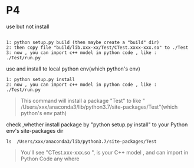 # P4
use but not install
```shell

1: python setup.py build (then maybe create a "build" dir)
2: then copy file "build/lib.xxx-xx/Test/CTest.xxxx-xxx.so" to ./Test
3: now , you can import c++ model in python code , like : ./Test/run.py

```

use and install to local python env(which python's env)
```
1: python setup.py install 
2: now , you can import c++ model in python code , like : ./Test/run.py
```
> This command will install a package "Test" 
>to like " /Users/xxx/anaconda3/lib/python3.7/site-packages/Test"(which python's env path)
>

check ,whether install package by "python setup.py install" to your Python env's site-packages dir
```shell script
ls  /Users/xxx/anaconda3/lib/python3.7/site-packages/Test   
```                  
> You'll see "CTest.xxx-xxx.so ", is your C++ model , and can import in Python Code any where
